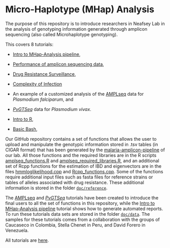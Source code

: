 # Micro-Haplotype (MHap) Analysis

The purpose of this repository is to introduce researchers in Neafsey
Lab in the analysis of genotyping information generated through amplicon
sequencing (also called Microhaplotype genotyping).

This covers 8 tutorials:

-   [Intro to MHap-Analysis pipeline](https://paulonvnv.github.io/MHap-Analysis/MHap_Analysis_pipeline.html),

-   [Performance of amplicon sequencing data](https://paulonvnv.github.io/MHap-Analysis/Sequencing_Performance.html),

-   [Drug Resistance Surveillance](https://paulonvnv.github.io/MHap-Analysis/Drug_resistance_surveillance.html),

-   [Complexity of Infection](https://paulonvnv.github.io/MHap-Analysis/Complexity_of_infection.html)

-   An example of a customized analysis of the
    [AMPLseq](https://paulonvnv.github.io/MHap-Analysis/MHapPfalciparum.html)
    data for *Plasmodium falciparum*, and

-   [*PvGTSeq*](https://paulonvnv.github.io/MHap-Analysis/MHapPvivax.html) data for *Plasmodium vivax*.

-   [Intro to R](https://paulonvnv.github.io/MHap-Analysis/Intro_to_R.html),

-   [Basic Bash](https://paulonvnv.github.io/MHap-Analysis/basic_bash.html),

Our GitHub repository contains a set of functions that allows the user
to upload and manipulate the genotypic information stored in .tsv tables
(in CIGAR format) that has been generated by the
[malaria-amplicon-pipeline](https://github.com/broadinstitute/malaria-amplicon-pipeline)
of our lab. All those functions and the required libraries are in the R
scripts
[amplseq_functions.R](https://github.com/Paulonvnv/MHap-Analysis/blob/main/docs/functions_and_libraries/amplseq_functions.R)
and
[amplseq_required_libraries.R](https://github.com/Paulonvnv/MHap-Analysis/blob/main/docs/functions_and_libraries/amplseq_required_libraries.R),
and an additional set of Rcpp functions for the estimation of IBD and
eigenvectors are in the files
[hmmloglikelihood.cpp](https://github.com/Paulonvnv/MHap-Analysis/blob/main/docs/functions_and_libraries/hmmloglikelihood.cpp)
and
[Rcpp_functions.cpp](https://github.com/Paulonvnv/MHap-Analysis/blob/main/docs/functions_and_libraries/Rcpp_functions.cpp).
Some of the functions require additional input files such as fasta files
for reference strains or tables of alleles associated with drug
resistance. These additional information is stored in the folder
[`doc/reference`](https://github.com/Paulonvnv/MHap-Analysis/tree/main/docs/reference).

The
[AMPLseq](https://paulonvnv.github.io/MHap-Analysis/MHapPfalciparum.html)
and
[*PvGTSeq*](https://paulonvnv.github.io/MHap-Analysis/MHapPvivax.html)
tutorials have been created to introduce the final users to all the set
of functions in this repository, while the [Intro to MHap-Analysis
pipeline](https://paulonvnv.github.io/MHap-Analysis/MHap_Analysis_pipeline.html)
tutorial shows how to generate automated reports. To run these tutorials
data sets are stored in the folder
[`doc/data`](https://github.com/Paulonvnv/MHap-Analysis/tree/main/docs/data).
The samples for these tutorials comes from a collaboration with the
groups of Caucaseco in Colombia, Stella Chenet in Peru, and David Forero
in Venezuela.

All tutorials are [here](https://paulonvnv.github.io/MHap-Analysis/).



